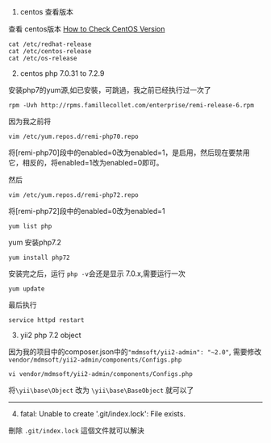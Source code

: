 1. centos 查看版本

查看 centos版本 [How to Check CentOS Version](https://www.thegeekdiary.com/how-to-check-centos-version/)

```
cat /etc/redhat-release
cat /etc/centos-release
cat /etc/os-release
```

2. centos php 7.0.31 to 7.2.9

安装php7的yum源,如已安裝，可跳過，我之前已经执行过一次了

```
rpm -Uvh http://rpms.famillecollet.com/enterprise/remi-release-6.rpm
```

因为我之前将 

```
vim /etc/yum.repos.d/remi-php70.repo
```
将[remi-php70]段中的enabled=0改为enabled=1，是启用，然后现在要禁用它，相反的，将enabled=1改为enabled=0即可。

然后
```
vim /etc/yum.repos.d/remi-php72.repo
```

将[remi-php72]段中的enabled=0改为enabled=1

```
yum list php
```

yum 安装php7.2

```
yum install php72
```

安装完之后，运行 `php -v`会还是显示 7.0.x,需要运行一次

```
yum update
```

最后执行

```
service httpd restart
```


3. yii2 php 7.2 object

因为我的项目中的composer.json中的`"mdmsoft/yii2-admin": "~2.0"`, 需要修改 `vendor/mdmsoft/yii2-admin/components/Configs.php`

```
vi vendor/mdmsoft/yii2-admin/components/Configs.php
```

将`\yii\base\Object` 改为 `\yii\base\BaseObject` 就可以了

---

4. fatal: Unable to create '.git/index.lock': File exists.

刪除 `.git/index.lock` 這個文件就可以解決